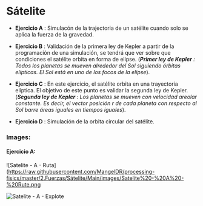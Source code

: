 # Sátelite

* __Ejercicio A__ : Simulacón de la trajectoria de un satélite cuando solo se aplica la fuerza de la gravedad. 

* __Ejercicio B__ : Validación de la primera ley de Kepler a partir de la programación de una simulación, se tendrá que ver sobre que condiciones el satélite orbita en forma de elipse.
(_**Primer ley de Kepler** : Todos los planetas se mueven alrededor del Sol siguiendo órbitas elípticas. El Sol está en uno de los focos de la elipse_). 

* __Ejercicio C__ : En este ejercicio, el satélite orbita en una trayectoria elíptica. El objetivo de este punto es validar la segunda ley de Kepler. (_**Segunda ley de Kepler** : Los planetas se mueven con velocidad areolar constante. Es decir, el vector posición r de cada planeta con respecto al Sol barre áreas iguales en tiempos iguales_).

* __Ejercicio D__ : Simulación de la orbita circular del satélite.


### Images: 
#### Ejercicio A: 
![Satelite - A - Ruta](https://raw.githubusercontent.com/MangelDR/processing-fisics/master/2.Fuerzas/Sátelite/Main/images/Satelite%20-%20A%20-%20Rute.png

![Satelite - A - Explote](https://raw.githubusercontent.com/MangelDR/processing-fisics/master/2.Fuerzas/Sátelite/Main/images/Satelite%20-%20A%20-%20Explote.png)
